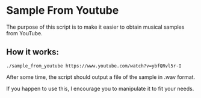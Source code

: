# Sample From Youtube

The purpose of this script is to make it easier to obtain musical samples from YouTube.

## How it works:
    ./sample_from_youtube https://www.youtube.com/watch?v=ybfQRvl5r-I

After some time, the script should output a file of the sample in .wav format.

If you happen to use this, I encourage you to manipulate it to fit your needs.
